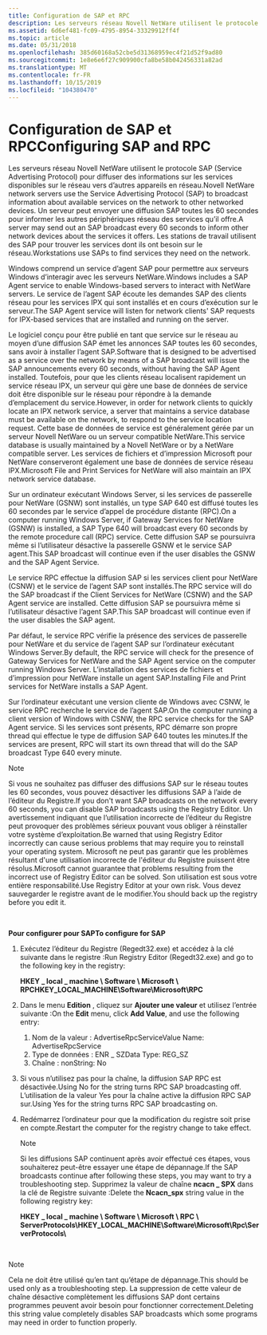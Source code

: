 ```yaml
---
title: Configuration de SAP et RPC
description: Les serveurs réseau Novell NetWare utilisent le protocole SAP (Service Advertising Protocol) pour diffuser des informations sur les services disponibles sur le réseau vers d’autres appareils en réseau.
ms.assetid: 6d6ef481-fc09-4795-8954-33329912ff4f
ms.topic: article
ms.date: 05/31/2018
ms.openlocfilehash: 385d60168a52cbe5d31368959ec4f21d52f9ad80
ms.sourcegitcommit: 1e8e6e6f27c909900cfa8be58b042456331a82ad
ms.translationtype: MT
ms.contentlocale: fr-FR
ms.lasthandoff: 10/15/2019
ms.locfileid: "104380470"
---
```

# <a name="configuring-sap-and-rpc"></a><span data-ttu-id="f163d-103">Configuration de SAP et RPC</span><span class="sxs-lookup"><span data-stu-id="f163d-103">Configuring SAP and RPC</span></span>

<span data-ttu-id="f163d-104">Les serveurs réseau Novell NetWare utilisent le protocole SAP (Service Advertising Protocol) pour diffuser des informations sur les services disponibles sur le réseau vers d’autres appareils en réseau.</span><span class="sxs-lookup"><span data-stu-id="f163d-104">Novell NetWare network servers use the Service Advertising Protocol (SAP) to broadcast information about available services on the network to other networked devices.</span></span> <span data-ttu-id="f163d-105">Un serveur peut envoyer une diffusion SAP toutes les 60 secondes pour informer les autres périphériques réseau des services qu’il offre.</span><span class="sxs-lookup"><span data-stu-id="f163d-105">A server may send out an SAP broadcast every 60 seconds to inform other network devices about the services it offers.</span></span> <span data-ttu-id="f163d-106">Les stations de travail utilisent des SAP pour trouver les services dont ils ont besoin sur le réseau.</span><span class="sxs-lookup"><span data-stu-id="f163d-106">Workstations use SAPs to find services they need on the network.</span></span>

<span data-ttu-id="f163d-107">Windows comprend un service d’agent SAP pour permettre aux serveurs Windows d’interagir avec les serveurs NetWare.</span><span class="sxs-lookup"><span data-stu-id="f163d-107">Windows includes a SAP Agent service to enable Windows-based servers to interact with NetWare servers.</span></span> <span data-ttu-id="f163d-108">Le service de l’agent SAP écoute les demandes SAP des clients réseau pour les services IPX qui sont installés et en cours d’exécution sur le serveur.</span><span class="sxs-lookup"><span data-stu-id="f163d-108">The SAP Agent service will listen for network clients' SAP requests for IPX-based services that are installed and running on the server.</span></span>

<span data-ttu-id="f163d-109">Le logiciel conçu pour être publié en tant que service sur le réseau au moyen d’une diffusion SAP émet les annonces SAP toutes les 60 secondes, sans avoir à installer l’agent SAP.</span><span class="sxs-lookup"><span data-stu-id="f163d-109">Software that is designed to be advertised as a service over the network by means of a SAP broadcast will issue the SAP announcements every 60 seconds, without having the SAP Agent installed.</span></span> <span data-ttu-id="f163d-110">Toutefois, pour que les clients réseau localisent rapidement un service réseau IPX, un serveur qui gère une base de données de service doit être disponible sur le réseau pour répondre à la demande d’emplacement du service.</span><span class="sxs-lookup"><span data-stu-id="f163d-110">However, in order for network clients to quickly locate an IPX network service, a server that maintains a service database must be available on the network, to respond to the service location request.</span></span> <span data-ttu-id="f163d-111">Cette base de données de service est généralement gérée par un serveur Novell NetWare ou un serveur compatible NetWare.</span><span class="sxs-lookup"><span data-stu-id="f163d-111">This service database is usually maintained by a Novell NetWare or by a NetWare compatible server.</span></span> <span data-ttu-id="f163d-112">Les services de fichiers et d’impression Microsoft pour NetWare conserveront également une base de données de service réseau IPX.</span><span class="sxs-lookup"><span data-stu-id="f163d-112">Microsoft File and Print Services for NetWare will also maintain an IPX network service database.</span></span>

<span data-ttu-id="f163d-113">Sur un ordinateur exécutant Windows Server, si les services de passerelle pour NetWare (GSNW) sont installés, un type SAP 640 est diffusé toutes les 60 secondes par le service d’appel de procédure distante (RPC).</span><span class="sxs-lookup"><span data-stu-id="f163d-113">On a computer running Windows Server, if Gateway Services for NetWare (GSNW) is installed, a SAP Type 640 will broadcast every 60 seconds by the remote procedure call (RPC) service.</span></span> <span data-ttu-id="f163d-114">Cette diffusion SAP se poursuivra même si l’utilisateur désactive la passerelle GSNW et le service SAP agent.</span><span class="sxs-lookup"><span data-stu-id="f163d-114">This SAP broadcast will continue even if the user disables the GSNW and the SAP Agent Service.</span></span>

<span data-ttu-id="f163d-115">Le service RPC effectue la diffusion SAP si les services client pour NetWare (CSNW) et le service de l’agent SAP sont installés.</span><span class="sxs-lookup"><span data-stu-id="f163d-115">The RPC service will do the SAP broadcast if the Client Services for NetWare (CSNW) and the SAP Agent service are installed.</span></span> <span data-ttu-id="f163d-116">Cette diffusion SAP se poursuivra même si l’utilisateur désactive l’agent SAP.</span><span class="sxs-lookup"><span data-stu-id="f163d-116">This SAP broadcast will continue even if the user disables the SAP agent.</span></span>

<span data-ttu-id="f163d-117">Par défaut, le service RPC vérifie la présence des services de passerelle pour NetWare et du service de l’agent SAP sur l’ordinateur exécutant Windows Server.</span><span class="sxs-lookup"><span data-stu-id="f163d-117">By default, the RPC service will check for the presence of Gateway Services for NetWare and the SAP Agent service on the computer running Windows Server.</span></span> <span data-ttu-id="f163d-118">L’installation des services de fichiers et d’impression pour NetWare installe un agent SAP.</span><span class="sxs-lookup"><span data-stu-id="f163d-118">Installing File and Print services for NetWare installs a SAP Agent.</span></span>

<span data-ttu-id="f163d-119">Sur l’ordinateur exécutant une version cliente de Windows avec CSNW, le service RPC recherche le service de l’agent SAP.</span><span class="sxs-lookup"><span data-stu-id="f163d-119">On the computer running a client version of Windows with CSNW, the RPC service checks for the SAP Agent service.</span></span> <span data-ttu-id="f163d-120">Si les services sont présents, RPC démarre son propre thread qui effectue le type de diffusion SAP 640 toutes les minutes.</span><span class="sxs-lookup"><span data-stu-id="f163d-120">If the services are present, RPC will start its own thread that will do the SAP broadcast Type 640 every minute.</span></span>

> [!NOTE]
> <span data-ttu-id="f163d-121">Si vous ne souhaitez pas diffuser des diffusions SAP sur le réseau toutes les 60 secondes, vous pouvez désactiver les diffusions SAP à l’aide de l’éditeur du Registre.</span><span class="sxs-lookup"><span data-stu-id="f163d-121">If you don't want SAP broadcasts on the network every 60 seconds, you can disable SAP broadcasts using the Registry Editor.</span></span> <span data-ttu-id="f163d-122">Un avertissement indiquant que l’utilisation incorrecte de l’éditeur du Registre peut provoquer des problèmes sérieux pouvant vous obliger à réinstaller votre système d’exploitation.</span><span class="sxs-lookup"><span data-stu-id="f163d-122">Be warned that using Registry Editor incorrectly can cause serious problems that may require you to reinstall your operating system.</span></span> <span data-ttu-id="f163d-123">Microsoft ne peut pas garantir que les problèmes résultant d'une utilisation incorrecte de l'éditeur du Registre puissent être résolus.</span><span class="sxs-lookup"><span data-stu-id="f163d-123">Microsoft cannot guarantee that problems resulting from the incorrect use of Registry Editor can be solved.</span></span> <span data-ttu-id="f163d-124">Son utilisation est sous votre entière responsabilité.</span><span class="sxs-lookup"><span data-stu-id="f163d-124">Use Registry Editor at your own risk.</span></span> <span data-ttu-id="f163d-125">Vous devez sauvegarder le registre avant de le modifier.</span><span class="sxs-lookup"><span data-stu-id="f163d-125">You should back up the registry before you edit it.</span></span>

 

<span data-ttu-id="f163d-126">**Pour configurer pour SAP**</span><span class="sxs-lookup"><span data-stu-id="f163d-126">**To configure for SAP**</span></span>

1.  <span data-ttu-id="f163d-127">Exécutez l’éditeur du Registre (Regedt32.exe) et accédez à la clé suivante dans le registre :</span><span class="sxs-lookup"><span data-stu-id="f163d-127">Run Registry Editor (Regedt32.exe) and go to the following key in the registry:</span></span>

    <span data-ttu-id="f163d-128">**HKEY \_ local \_ machine \\ Software \\ Microsoft \\ RPC**</span><span class="sxs-lookup"><span data-stu-id="f163d-128">**HKEY\_LOCAL\_MACHINE\\Software\\Microsoft\\RPC**</span></span>

2.  <span data-ttu-id="f163d-129">Dans le menu **Edition** , cliquez sur **Ajouter une valeur** et utilisez l’entrée suivante :</span><span class="sxs-lookup"><span data-stu-id="f163d-129">On the **Edit** menu, click **Add Value**, and use the following entry:</span></span>
    1.  <span data-ttu-id="f163d-130">Nom de la valeur : AdvertiseRpcService</span><span class="sxs-lookup"><span data-stu-id="f163d-130">Value Name: AdvertiseRpcService</span></span>
    2.  <span data-ttu-id="f163d-131">Type de données : ENR \_ SZ</span><span class="sxs-lookup"><span data-stu-id="f163d-131">Data Type: REG\_SZ</span></span>
    3.  <span data-ttu-id="f163d-132">Chaîne : non</span><span class="sxs-lookup"><span data-stu-id="f163d-132">String: No</span></span>
3.  <span data-ttu-id="f163d-133">Si vous n’utilisez pas pour la chaîne, la diffusion SAP RPC est désactivée.</span><span class="sxs-lookup"><span data-stu-id="f163d-133">Using No for the string turns RPC SAP broadcasting off.</span></span> <span data-ttu-id="f163d-134">L’utilisation de la valeur Yes pour la chaîne active la diffusion RPC SAP sur.</span><span class="sxs-lookup"><span data-stu-id="f163d-134">Using Yes for the string turns RPC SAP broadcasting on.</span></span>
4.  <span data-ttu-id="f163d-135">Redémarrez l’ordinateur pour que la modification du registre soit prise en compte.</span><span class="sxs-lookup"><span data-stu-id="f163d-135">Restart the computer for the registry change to take effect.</span></span>
    > [!NOTE]
    > <span data-ttu-id="f163d-136">Si les diffusions SAP continuent après avoir effectué ces étapes, vous souhaiterez peut-être essayer une étape de dépannage.</span><span class="sxs-lookup"><span data-stu-id="f163d-136">If the SAP broadcasts continue after following these steps, you may want to try a troubleshooting step.</span></span> <span data-ttu-id="f163d-137">Supprimez la valeur de chaîne **ncacn \_ SPX** dans la clé de Registre suivante :</span><span class="sxs-lookup"><span data-stu-id="f163d-137">Delete the **Ncacn\_spx** string value in the following registry key:</span></span>
    >
    > <span data-ttu-id="f163d-138">**HKEY \_ local \_ machine \\ Software \\ Microsoft \\ RPC \\ ServerProtocols\\**</span><span class="sxs-lookup"><span data-stu-id="f163d-138">**HKEY\_LOCAL\_MACHINE\\Software\\Microsoft\\Rpc\\ServerProtocols\\**</span></span>

     

> [!NOTE]  
> <span data-ttu-id="f163d-139">Cela ne doit être utilisé qu’en tant qu’étape de dépannage.</span><span class="sxs-lookup"><span data-stu-id="f163d-139">This should be used only as a troubleshooting step.</span></span> <span data-ttu-id="f163d-140">La suppression de cette valeur de chaîne désactive complètement les diffusions SAP dont certains programmes peuvent avoir besoin pour fonctionner correctement.</span><span class="sxs-lookup"><span data-stu-id="f163d-140">Deleting this string value completely disables SAP broadcasts which some programs may need in order to function properly.</span></span>